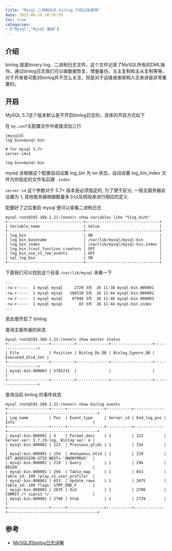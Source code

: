 ```yaml
---
title: "Mysql 二进制日志 binlog 介绍以及使用"
date: 2021-06-26 10:35:59
toc: true
categories:
- ["Mysql","Mysql 基础"]
---
```


## 介绍

binlog 就是binary log，二进制日志文件，这个文件记录了MySQL所有的DML操作。通过binlog日志我们可以做数据恢复，增量备份，主主复制和主从复制等等。对于开发者可能对binlog并不怎么关注，但是对于运维或者架构人员来讲是非常重要的。





## 开启

MySQL 5.7这个版本默认是不开启binlog日志的，具体的开启方式如下


在 `my.conf`主配置文件中直接添加三行

```
[mysqld]
log_bin=mysql-bin

# for mysql 5.7+
server-id=1
```

```
log-bin=mysql-bin
```

mysql 会根据这个配置自动设置 log_bin 为 on 状态，自动设置 log_bin_index 文件为你指定的文件名后跟 `.index`

`server-id` 这个参数对于 5.7+ 版本是必须指定的, 为了便于区分, 一般主服务器会设置为 1, 其他服务器根据数量多少以及网段来进行相应的定义.

配置好了之后重启 mysql 便可以查看二进制日志

```
mysql root@192.168.1.21:(none)> show variables like "%log_bin%"
+---------------------------------+--------------------------------+
| Variable_name                   | Value                          |
+---------------------------------+--------------------------------+
| log_bin                         | ON                             |
| log_bin_basename                | /var/lib/mysql/mysql-bin       |
| log_bin_index                   | /var/lib/mysql/mysql-bin.index |
| log_bin_trust_function_creators | OFF                            |
| log_bin_use_v1_row_events       | OFF                            |
| sql_log_bin                     | ON                             |
+---------------------------------+--------------------------------+
```

下面我们可以找到这个目录 `/var/lib/mysql` 来看一下

```
...
-rw-r-----  1 mysql mysql     2729 3月  26 11:38 mysql-bin.000001
-rw-r-----  1 mysql mysql   188510 3月  26 11:44 mysql-bin.000002
-rw-r-----  1 mysql mysql    97946 3月  26 11:46 mysql-bin.000003
-rw-r-----  1 mysql mysql       83 3月  26 11:44 mysql-bin.index
...
```

至此便开启了 binlog

查询主服务器的状态

```
mysql root@192.168.1.21:(none)> show master status
+------------------+----------+--------------+------------------+-------------------+
| File             | Position | Binlog_Do_DB | Binlog_Ignore_DB | Executed_Gtid_Set |
+------------------+----------+--------------+------------------+-------------------+
| mysql-bin.000003 | 5765231  |              |                  |                   |
+------------------+----------+--------------+------------------+-------------------+
```

查询当前 binlog 的事件状态

```
mysql root@192.168.1.21:(none)> show binlog events
+------------------+------+----------------+-----------+-------------+---------------------------------------+
| Log_name         | Pos  | Event_type     | Server_id | End_log_pos | Info                                  |
+------------------+------+----------------+-----------+-------------+---------------------------------------+
| mysql-bin.000001 | 4    | Format_desc    | 1         | 123         | Server ver: 5.7.29-log, Binlog ver: 4 |
| mysql-bin.000001 | 123  | Previous_gtids | 1         | 154         |                                       |
| mysql-bin.000001 | 154  | Anonymous_Gtid | 1         | 219         | SET @@SESSION.GTID_NEXT= 'ANONYMOUS'  |
| mysql-bin.000001 | 219  | Query          | 1         | 294         | BEGIN                                 |
| mysql-bin.000001 | 294  | Table_map      | 1         | 653         | table_id: 109 (play_v1.user_profile)  |
| mysql-bin.000001 | 653  | Update_rows    | 1         | 2675        | table_id: 109 flags: STMT_END_F       |
| mysql-bin.000001 | 2675 | Xid            | 1         | 2706        | COMMIT /* xid=13 */                   |
| mysql-bin.000001 | 2706 | Stop           | 1         | 2729        |                                       |
+------------------+------+----------------+-----------+-------------+---------------------------------------+
```


## 参考

- [MySQL的binlog日志详解](https://blog.csdn.net/king_kgh/article/details/74833539)

